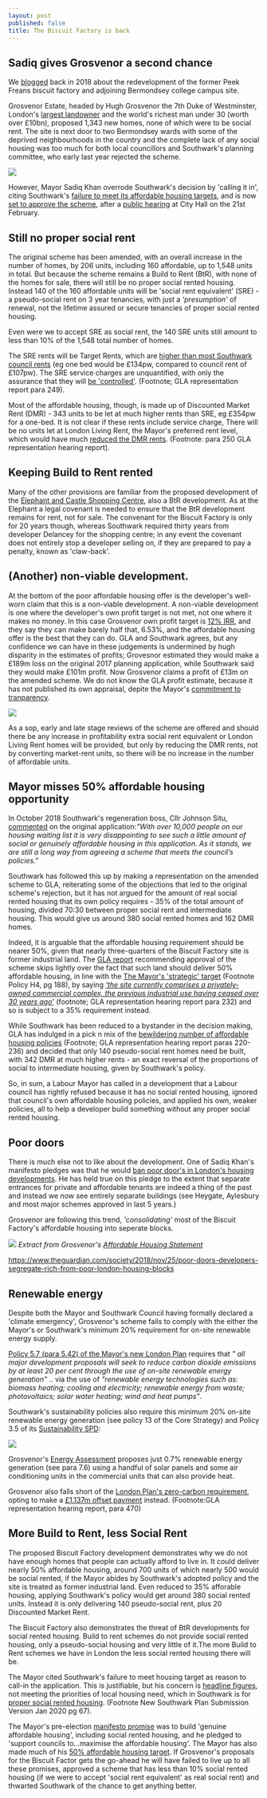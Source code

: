 ```yaml
---
layout: post
published: false
title: The Biscuit Factory is back
---
```


## Sadiq gives Grosvenor a second chance

We [blogged](http://35percent.org/2018-09-25-grosvenor-taking-the-biscuit-factory/) back in 2018 about the redevelopment of the former Peek Freans biscuit factory and adjoining Bermondsey college campus site.

Grosvenor Estate, headed by Hugh Grosvenor the 7th Duke of Westminster, London's [largest landowner](https://whoownsengland.org/2017/10/28/who-owns-central-london/) and the world's richest man under 30 (worth over £10bn), proposed 1,343 new homes, none of which were to be social rent. The site is next door to two Bermondsey wards with some of the deprived neighbourhoods in the country and the complete lack of any social housing was too much for both local councillors and Southwark's planning committee, who early last year rejected the scheme.

![](http://35percent.org/img/biscuitfactory7.png)

However, Mayor Sadiq Khan overrode Southwark's decision by 'calling it in', citing Southwark's [failure to meet its affordable housing targets](https://www.london.gov.uk/sites/default/files/public%3A//public%3A//PAWS/media_id_458537///biscuit_factory_final_decision.pdf), and is now [set to approve the scheme](https://www.london.gov.uk/sites/default/files/biscuit_factory_hearing_report.pdf), after a [public hearing](https://www.london.gov.uk/what-we-do/planning/planning-applications-and-decisions/public-hearings/former-biscuit-factory-public-hearing-0) at City Hall on the 21st February.

## Still no proper social rent

The original scheme has been amended, with an overall increase in the number of homes, by 206 units, including 160 affordable, up to 1,548 units in total.  But because the scheme remains a Build to Rent (BtR), with none of the homes for sale, there will still be no proper social rented housing. Instead 140 of the 160 affordable units will be 'social rent equivalent' (SRE) - a pseudo-social rent on 3 year tenancies, with just a _'presumption'_ of renewal, not the lifetime assured or secure tenancies of proper social rented housing. 

Even were we to accept SRE as social rent, the 140 SRE units still amount to less than 10% of the 1,548 total number of homes.

The SRE rents will be Target Rents, which are [higher than most Southwark council rents](https://docdro.id/lHMSPBe) (eg one bed would be £134pw, compared to council rent of £107pw). The SRE service charges are unquantified, with only the assurance that they will [be 'controlled'](https://www.london.gov.uk/sites/default/files/biscuit_factory_hearing_report.pdf). (Footnote; GLA representation report para 249).

Most of the affordable housing, though, is made up of Discounted Market Rent (DMR) - 343 units to be let at much higher rents than SRE, eg £354pw  for a one-bed.  It is not clear if these rents include service charge, There will be no units let at London Living Rent, the Mayor's preferred rent level, which would have much [reduced the DMR rents](https://docdro.id/lHMSPBe). (Footnote: para 250 GLA representation hearing report).

## Keeping Build to Rent rented

Many of the other provisions are familiar from the proposed development of the [Elephant and Castle Shopping Centre](http://35percent.org/shopping-centre/), also a BtR development.  As at the Elephant a legal covenant is needed to ensure that the BtR development remains for rent, not for sale. The convenant for the Biscuit Factory is only for 20 years though, whereas Southwark required thirty years from developer Delancey for the shopping centre; in any event the covenant does not entirely stop a developer selling on, if they are prepared to pay a penalty, known as 'claw-back'.

## (Another) non-viable development. 

At the bottom of the poor affordable housing offer is the developer's well-worn claim that this is a non-viable development.  A non-viable development is one where the developer's own profit target is not met, not one where it makes no money.  In this case Grosvenor own profit target is [12% IRR](https://docdro.id/SEWzVwi), and they say they can make barely half that, 6.53%, and the affordable housing offer is the best that they can do. GLA and Southwark agrees, but any confidence we can have in these judgements is undermined by hugh disparity in the estimates of profits; Grovesnor estimated they would make a £189m loss on the original 2017 planning application, while Southwark said they would make £101m profit.   Now Grosvenor claims a profit of £13m on the amended scheme.  We do not know the GLA profit estimate, because it has not published its own appraisal, depite the Mayor's [commitment to tranparency](https://d3n8a8pro7vhmx.cloudfront.net/themes/569cb9526a21db3279000001/attachments/original/1457451016/x160668_Sadiq_Khan_Manifesto.pdf?1457451016). 

![](http://35percent.org/img/biscuitoutputs.png)


As a sop, early and late stage reviews of the scheme are offered and should there be any increase in profitability extra social rent equivalent or London Living Rent homes will be provided, but only by reducing the DMR rents, not by converting market-rent units, so there will be no increase in the number of affordable units.

## Mayor misses 50% affordable housing opportunity

In October 2018 Southwark's regeneration boss, Cllr Johnson Situ, [commented](https://www.theguardian.com/money/2018/oct/26/grosvenor-1bn-bermondsey-build-to-rent-project-in-jeopardy-duke-of-westminster-property-group) on the original application:_"With over 10,000 people on our housing waiting list it is very disappointing to see such a little amount of social or genuinely affordable housing in this application. As it stands, we are still a long way from agreeing a scheme that meets the council’s policies."_

Southwark has followed this up by making a representation on the amended scheme to GLA, reiterating some of the objections that led to the original scheme's rejection, but it has not argued for the amount of real social rented housing that its own policy requires - 35% of the total amount of housing, divided 70:30 between proper social rent and intermediate housing.  This would give us around 380 social rented homes and 162 DMR homes.

Indeed, it is arguable that the affordable housing requirement should be nearer 50%, given that nearly three-quarters of the Biscuit Factory site is former industrial land. The [GLA report](https://www.london.gov.uk/sites/default/files/biscuit_factory_hearing_report.pdf)
recommending approval of the scheme skips lightly over the fact that such land should deliver 50% affordable housing, in line with the [The Mayor's 'strategic' target](https://www.london.gov.uk/sites/default/files/intend_to_publish_-_clean.pdf) (Footnote Policy H4, pg 188), by saying [_'the site currently comprises a privately-owned commercial complex, the previous industrial use having ceased over 30 years ago'_](https://www.london.gov.uk/sites/default/files/biscuit_factory_hearing_report.pdf) (footnote; GLA representation hearing report para 232) and so is subject to a 35% requirement instead.

While Southwark has been reduced to a bystander in the decision making, GLA has indulged in a pick n mix of the [bewildering number of affordable housing policies](https://www.london.gov.uk/sites/default/files/biscuit_factory_hearing_report.pdf) (Footnote; GLA representation hearing report paras 220-236) and decided that only 140 pseudo-social rent homes need be built, with 342 DMR at much higher rents - an exact reversal of the proportions of social to intermediate housing, given by Southwark's policy.

So, in sum, a Labour Mayor has called in a development that a Labour council has rightly refused because it has no social rented housing, ignored that council's own affordable housing policies, and applied his own, weaker policies, all to help a developer build something without any proper social rented housing.

## Poor doors

There is much else not to like about the development.
One of Sadiq Khan's manifesto pledges was that he would [ban poor door's in London's housing developments](https://www.theguardian.com/uk-news/2015/jul/23/sadiq-khan-pledges-ban-poor-doors-london-housing-developments-mayor). He has held true on this pledge to the extent that separate entrances for private and affordable tenants are indeed a thing of the past and instead we now see entirely separate buildings (see Heygate, Aylesbury and most major schemes approved in last 5 years.)

Grosvenor are following this trend, _'consolidating'_ most of the Biscuit Factory's affordable housing into seperate blocks.

![](http://35percent.org/img/grosvenorahextract.png)
*Extract from Grosvenor's [Affordable Housing Statement](http://35percent.org/img/grosvenorahstatement.pdf)*


https://www.theguardian.com/society/2018/nov/25/poor-doors-developers-segregate-rich-from-poor-london-housing-blocks



## Renewable energy
Despite both the Mayor and Southwark Council having formally declared a 'climate emergency', Grosvenor's scheme fails to comply with the either the Mayor's or Southwark's minimum 20% requirement for on-site renewable energy supply.

[Policy 5.7 (para 5.42) of the Mayor's new London Plan](https://www.london.gov.uk/what-we-do/planning/london-plan/current-london-plan/london-plan-chapter-five-londons-response/poli-6) requires that _" all major development proposals will seek to reduce carbon dioxide emissions by at least 20 per cent through the use of on-site renewable energy generation"_ .. via the use of _"renewable energy technologies such as: biomass heating; cooling and electricity; renewable energy from waste; photovoltaics; solar water heating; wind and heat pumps"_.  

Southwark's sustainability policies also require this minimum 20% on-site renewable energy generation (see policy 13 of the Core Strategy) and Policy 3.5 of its [Sustainability SPD](https://www.southwark.gov.uk/assets/attach/1820/Sustainable_Design_and_Construction_SPD.pdf):

![](http://35percent.org/img/sustainabilityspd.png)


Grosvenor's [Energy Assessment](http://35percent.org/img/EnergyAssessment.pdf) proposes just 0.7% renewable energy generation (see para 7.6) using a handful of solar panels and some air conditioning units in the commercial units that can also provide heat.

Grosvenor also falls short of the [London Plan's zero-carbon requirement](https://www.london.gov.uk/what-we-do/planning/london-plan/current-london-plan/london-plan-chapter-five-londons-response/policy), opting to make a [£1.137m offset payment](https://www.london.gov.uk/sites/default/files/biscuit_factory_hearing_report.pdf) instead. (Footnote:GLA representation hearing report, para 470)


## More Build to Rent, less Social Rent

The proposed Biscuit Factory development demonstrates why we do not have enough homes that people can actually afford to live in. It could deliver nearly 50% affordable housing, around 700 units of which nearly 500 would be social rented, if the Mayor abides by Southwark's adopted policy and the site is treated as former industrial land.  Even reduced to 35% afforable housing, applying Southwark's policy would get around 380 social rented units.  Instead it is only delivering 140 pseudo-social rent, plus 20 Discounted Market Rent.

The Biscuit Factory also demonstrates the threat of BtR developments for social rented housing.  Build to rent schemes do not provide social rented housing, only a pseudo-social housing and very little of it.The more Build to Rent schemes we have in London the less social rented housing there will be.

The Mayor cited Southwark's failure to meet housing target as reason to call-in the application.  This is  justifiable, but his concern is [headline figures](https://www.ft.com/content/aa45341e-ef87-11e5-aff5-19b4e253664a), not meeting the priorities of local housing need, which in Southwark is for [proper social rented housing](https://www.southwark.gov.uk/assets/attach/11656/NSP01-New-Southwark-Plan-Submission-Version-Proposed-Modifications-for-Examination.pdf). (Footnote New Southwark Plan Submission Version Jan 2020 pg 67). 

The Mayor's pre-election [manifesto promise](https://d3n8a8pro7vhmx.cloudfront.net/themes/569cb9526a21db3279000001/attachments/original/1457451016/x160668_Sadiq_Khan_Manifesto.pdf?1457451016) was to build 'genuine affordable housing', including social rented housing, and he pledged to 'support councils to...maximise the affordable housing'. The Mayor has also made much of his [50% affordable housing target](https://www.insidehousing.co.uk/news/news/sadiq-khan-insists-on-50-affordable-for-public-land-51963). If Grosvenor's proposals for the Biscuit Factor gets the go-ahead he will have failed to live up to all these promises, approved a scheme that has less than 10% social rented housing (if we were to accept 'social rent equivalent' as real social rent) and thwarted Southwark of the chance to get anything better.
